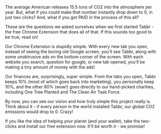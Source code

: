 The average American releases 15.5 tons of CO2 into the atmosphere per year. But, what if you could make that number instantly drop down to 0, in just two clicks? And, what if you got PAID in the process of this all? 

These are the questions we asked ourselves when we first started Tabbr - the free Chrome Extension that does all of that. If this sounds too good to be true, read on!

Our Chrome Extension is stupidly simple. With every new tab you open, instead of seeing the boring old Google screen, you'll see Tabbr, along with some unobtrusive ads on the bottom corner of the screen. With each website you search, question for google, or new tab opened, you'll be making a tiny amount of money with the ads!

Our finances are, surprisingly, super simple. From the tabs you open, Tabbr keeps 10% (most of which goes back into marketing), you personally keep 10%, and the other 80% (wow!) goes directly to our hand-picked charities, including One Tree Planted and The Clean Air Task Force.

By now, you can see our vision and how truly simple this project really is. Think about it - if every person in the world installed Tabbr, our global CO2 emissions would drop to 0. Crazy!

If you like the idea of helping your planet (and your wallet), take the two-clicks and install our free extension now. It'll be worth it - we promise!
